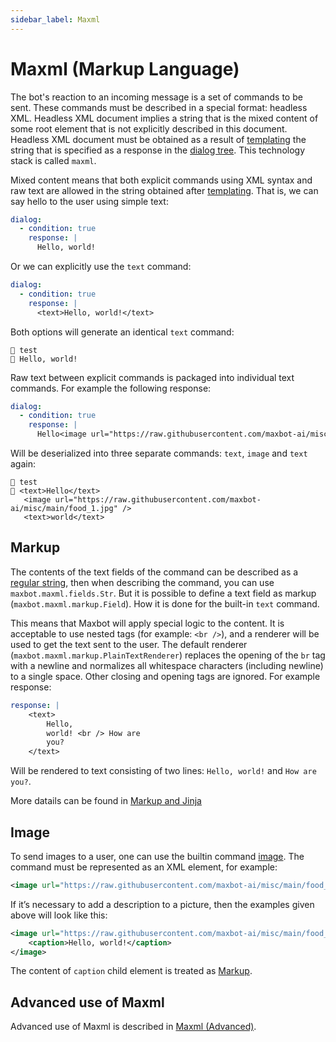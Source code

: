 ```yaml
---
sidebar_label: Maxml
---
```

# Maxml (Markup Language)

The bot's reaction to an incoming message is a set of commands to be sent.
These commands must be described in a special format: headless XML.
Headless XML document implies a string that is the mixed content of some root element that is not explicitly described in this document.
Headless XML document must be obtained as a result of [templating](/design-guides/templates.md) the string that is specified as a response in the [dialog tree](/design-guides/dialog-tree.md).
This technology stack is called `maxml`.

Mixed content means that both explicit commands using XML syntax and raw text are allowed in the string obtained after [templating](/design-guides/templates.md).
That is, we can say hello to the user using simple text:
```yaml
dialog:
  - condition: true
    response: |
      Hello, world!
```

Or we can explicitly use the `text` command:
```yaml
dialog:
  - condition: true
    response: |
      <text>Hello, world!</text>
```

Both options will generate an identical `text` command:
```
🧑 test
🤖 Hello, world!
```

Raw text between explicit commands is packaged into individual text commands.
For example the following response:
```yaml
dialog:
  - condition: true
    response: |
      Hello<image url="https://raw.githubusercontent.com/maxbot-ai/misc/main/food_1.jpg" />world
```

Will be deserialized into three separate commands: `text`, `image` and `text` again:
```
🧑 test
🤖 <text>Hello</text>
   <image url="https://raw.githubusercontent.com/maxbot-ai/misc/main/food_1.jpg" />
   <text>world</text>
```

## Markup

The contents of the text fields of the command can be described as a [regular string](/design-reference/strings.md),
then when describing the command, you can use `maxbot.maxml.fields.Str`.
But it is possible to define a text field as markup (`maxbot.maxml.markup.Field`).
How it is done for the built-in `text` command.

This means that Maxbot will apply special logic to the content.
It is acceptable to use nested tags (for example: `<br />`), and a renderer will be used to get the text sent to the user.
The default renderer (`maxbot.maxml.markup.PlainTextRenderer`) replaces the opening of the `br` tag with a newline and
normalizes all whitespace characters (including newline) to a single space.
Other closing and opening tags are ignored.
For example response:
```yaml
response: |
    <text>
        Hello,
        world! <br /> How are
        you?
    </text>
```

Will be rendered to text consisting of two lines: `Hello, world!` and `How are you?`.

More datails can be found in [Markup and Jinja](/coding-guides/maxml#normalization)

## Image

To send images to a user, one can use the builtin command [image](/design-reference/protocol.md#imagemessage).
The command must be represented as an XML element, for example:
```xml
<image url="https://raw.githubusercontent.com/maxbot-ai/misc/main/food_1.jpg" />
```

If it’s necessary to add a description to a picture, then the examples given above will look like this:
```xml
<image url="https://raw.githubusercontent.com/maxbot-ai/misc/main/food_1.jpg">
    <caption>Hello, world!</caption>
</image>
```

The content of `caption` child element is treated as [Markup](#markup).

## Advanced use of Maxml

Advanced use of Maxml is described in [Maxml (Advanced)](/coding-guides/maxml.md).
